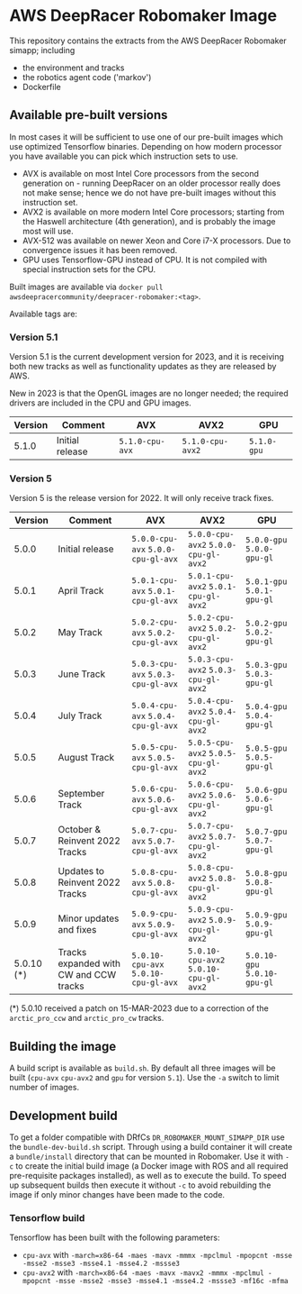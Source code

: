 # AWS DeepRacer Robomaker Image
This repository contains the extracts from the AWS DeepRacer Robomaker simapp; including
* the environment and tracks
* the robotics agent code ('markov')
* Dockerfile

## Available pre-built versions

In most cases it will be sufficient to use one of our pre-built images which use optimized Tensorflow binaries. Depending on how modern processor you have available you can pick which instruction sets to use.
* AVX is available on most Intel Core processors from the second generation on - running DeepRacer on an older processor really does not make sense; hence we do not have pre-built images without this instruction set.
* AVX2 is available on more modern Intel Core processors; starting from the Haswell architecture (4th generation), and is probably the image most will use.
* AVX-512 was available on newer Xeon and Core i7-X processors. Due to convergence issues it has been removed.
* GPU uses Tensorflow-GPU instead of CPU. It is not compiled with special instruction sets for the CPU.

Built images are available via `docker pull awsdeepracercommunity/deepracer-robomaker:<tag>`. 

Available tags are:

### Version 5.1

Version 5.1 is the current development version for 2023, and it is receiving both new tracks as well as functionality updates as they are released by AWS.

New in 2023 is that the OpenGL images are no longer needed; the required drivers are included in the CPU and GPU images.

| Version  | Comment         | AVX      | AVX2     | GPU      |
| -------- | -------------- | -------- | -------- | -------- | 
| 5.1.0       | Initial release  |  `5.1.0-cpu-avx` | `5.1.0-cpu-avx2` | `5.1.0-gpu` |

### Version 5

Version 5 is the release version for 2022. It will only receive track fixes.

| Version  | Comment         | AVX      | AVX2     | GPU      |
| -------- | -------------- | -------- | -------- | -------- | 
| 5.0.0       | Initial release  |  `5.0.0-cpu-avx` `5.0.0-cpu-gl-avx`  | `5.0.0-cpu-avx2` `5.0.0-cpu-gl-avx2` | `5.0.0-gpu` `5.0.0-gpu-gl` |
| 5.0.1       | April Track  |  `5.0.1-cpu-avx` `5.0.1-cpu-gl-avx`  | `5.0.1-cpu-avx2` `5.0.1-cpu-gl-avx2` | `5.0.1-gpu` `5.0.1-gpu-gl` |
| 5.0.2       | May Track  |  `5.0.2-cpu-avx` `5.0.2-cpu-gl-avx`  | `5.0.2-cpu-avx2` `5.0.2-cpu-gl-avx2` | `5.0.2-gpu` `5.0.2-gpu-gl` |
| 5.0.3      | June Track  |  `5.0.3-cpu-avx` `5.0.3-cpu-gl-avx`  | `5.0.3-cpu-avx2` `5.0.3-cpu-gl-avx2` | `5.0.3-gpu` `5.0.3-gpu-gl` |
| 5.0.4      | July Track  |  `5.0.4-cpu-avx` `5.0.4-cpu-gl-avx`  | `5.0.4-cpu-avx2` `5.0.4-cpu-gl-avx2` | `5.0.4-gpu` `5.0.4-gpu-gl` |
| 5.0.5      | August Track  |  `5.0.5-cpu-avx` `5.0.5-cpu-gl-avx`  | `5.0.5-cpu-avx2` `5.0.5-cpu-gl-avx2` | `5.0.5-gpu` `5.0.5-gpu-gl` |
| 5.0.6      | September Track  |  `5.0.6-cpu-avx` `5.0.6-cpu-gl-avx`  | `5.0.6-cpu-avx2` `5.0.6-cpu-gl-avx2` | `5.0.6-gpu` `5.0.6-gpu-gl` |
| 5.0.7      | October & Reinvent 2022 Tracks  |  `5.0.7-cpu-avx` `5.0.7-cpu-gl-avx`  | `5.0.7-cpu-avx2` `5.0.7-cpu-gl-avx2` | `5.0.7-gpu` `5.0.7-gpu-gl` |
| 5.0.8      | Updates to Reinvent 2022 Tracks  |  `5.0.8-cpu-avx` `5.0.8-cpu-gl-avx`  | `5.0.8-cpu-avx2` `5.0.8-cpu-gl-avx2` | `5.0.8-gpu` `5.0.8-gpu-gl` |
| 5.0.9      | Minor updates and fixes  |  `5.0.9-cpu-avx` `5.0.9-cpu-gl-avx`  | `5.0.9-cpu-avx2` `5.0.9-cpu-gl-avx2` | `5.0.9-gpu` `5.0.9-gpu-gl` |
| 5.0.10 (*)     | Tracks expanded with CW and CCW tracks  |  `5.0.10-cpu-avx` `5.0.10-cpu-gl-avx`  | `5.0.10-cpu-avx2` `5.0.10-cpu-gl-avx2` | `5.0.10-gpu` `5.0.10-gpu-gl` |

(*) 5.0.10 received a patch on 15-MAR-2023 due to a correction of the `arctic_pro_ccw` and `arctic_pro_cw` tracks.

## Building the image

A build script is available as `build.sh`. By default all three images will be built (`cpu-avx` `cpu-avx2` and `gpu` for version `5.1`). Use the `-a` switch to limit number of images.

## Development build

To get a folder compatible with DRfCs `DR_ROBOMAKER_MOUNT_SIMAPP_DIR` use the `bundle-dev-build.sh` script. Through using a build container it will create a `bundle/install` directory that can be mounted in Robomaker. Use it with `-c` to create the initial build image (a Docker image with ROS and all required pre-requisite packages installed), as well as to execute the build. To speed up subsequent builds then execute it without `-c` to avoid rebuilding the image if only minor changes have been made to the code.

### Tensorflow build

Tensorflow has been built with the following parameters:
* `cpu-avx` with `-march=x86-64 -maes -mavx -mmmx -mpclmul -mpopcnt -msse -msse2 -msse3 -msse4.1 -msse4.2 -mssse3`
* `cpu-avx2` with `-march=x86-64 -maes -mavx -mavx2 -mmmx -mpclmul -mpopcnt -msse -msse2 -msse3 -msse4.1 -msse4.2 -mssse3 -mf16c -mfma`
